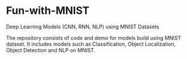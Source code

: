 # Fun-with-MNIST
Deep Learning Models (CNN, RNN, NLP) using MNIST Datasets

The repository consists of code and demo for models build using MNIST dataset. It includes models such as Classification, Object Localization, Object Detection and NLP on MNIST. 
